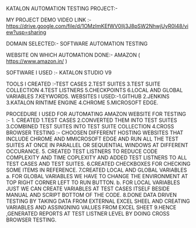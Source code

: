 KATALON AUTOMATION TESTING PROJECT:-

MY PROJECT DEMO VIDEO LINK :- https://drive.google.com/file/d/1OMzImKEfWV0Ilj3J8pSW2NhwjUyR0I48/view?usp=sharing


DOMAIN SELECTED:- SOFTWARE AUTOMATION TESTING

WEBSITE ON WHICH AUTOMATION DONE:- AMAZON ( https://www.amazon.in/ )

SOFTWARE I USED :- KATALON STUDIO V9

TOOLS I CREATED :-TEST CASES
                  2.TEST SUITES
                  3.TEST SUITE COLLECTION
                  4.TEST LISTNERS
                  5.CHECKPOINTS
                  6.LOCAL AND GLOBAL VARIABLES
                  7.KEYWORDS.
WEBSITES I USED:-1.GITHUB 
                 2.JENKINS
                 3.KATALON RINTIME ENGINE
                 4.CHROME
                 5.MICROSOFT EDGE.
                  

PROCEDURE I USED FOR AUTOMATING AMAZON WEBSITE FOR TESTING :-
        1. CREATED 
                 1.TEST CASES
                 2.CONVERTED THEM INTO TEST SUITES
                 3.COMBINED TEST SUITES INTO TEST SUITE COLLECTION
                 4.CROSS BROWSER TESTING :- CHOOSEN DIFFERENT HOSTING WEBSITES THAT INCLUDE CHROME AND MMICROSOFT EDGE AND RUN ALL THE TEST SUITES AT ONCE IN PARALLEL OR SEQUENTIAL WINDOWS AT DIFFERENT OCCURANCE.
                 5. CREATED TEST LISTNERS TO REDUCE CODE COMPLEXITY AND TIME COPLEXITY AND ADDED TEST LISTNERS TO ALL TEST CASES AND TEST SUITES.
                 6.CREATED CHECKBOXES FOR  CHECKING SOME ITEMS IN REFERENCE.
                 7.CREATED LOCAL AND GLOBAL VARIABLES 
                     a. FOR GLOBAL VARIABLES  WE HAVE TO CHANGE THE ENVIRONMENT AT TOP RIGHT CORNER LEFT TO RUN BUTTON.
                     b. FOR LOCAL VARIABLES JUST WE CAN CREATE VARIABLES AT TEST CASES ITSELF BESIDE MANUAL AND SCRIPT BOTTOM OF THE CODE.
                 8.DONE DATA DRIVEN TESTING BY TAKING DATA FROM EXTERNAL EXCEL SHEEL AND CREATING VARIABLES AND ASSINGNING VALUES FROM EXCEL SHEET
                 9.HENCE ,GENERATED REPORTS AT TEST LISTNER LEVEL BY  DOING CROSS BROWSER TESTING.
